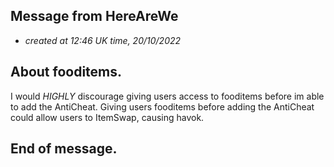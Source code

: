 ## Message from HereAreWe
* *created at 12:46 UK time, 20/10/2022*

## About fooditems.
I would *HIGHLY* discourage giving users access to fooditems before im able to add the AntiCheat.
Giving users fooditems before adding the AntiCheat could allow users to ItemSwap, causing havok.

## End of message.
